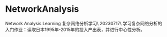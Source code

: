 # NetworkAnalysis
Network Analysis Learning 复杂网络分析学习\\
20230717\\
学习复杂网络分析的入门作业：读取日本1995年-2015年的投入产出表，并进行中心性分析。
